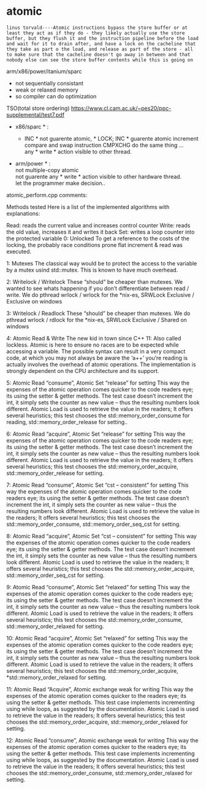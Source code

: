 # atomic


`linus torvald----Atomic instructions bypass the store buffer or at least they act as if they do - they likely actually use the store buffer, but they flush it and the instruction pipeline before the load and wait for it to drain after, and have a lock on the cacheline that they take as part o the load, and release as part of the store - all to make sure that the cacheline doesn't go away in between and that nobody else can see the store buffer contents while this is going on`



arm/x86/power/itanium/sparc    
   - not sequentially consistant  
   - weak or relaxed memory   
   - so compiler can do optimization  


TSO(total store ordering)
   https://www.cl.cam.ac.uk/~pes20/ppc-supplemental/test7.pdf   
   
   * x86/sparc * :   
     * INC * not guarente atomic, * LOCK; INC * guarente atomic increment      
      compare and swap instruction CMPXCHG do the same thing ...   
      any * write * action visible to other thread.     
   
   * arm/power * :        
      not multiple-copy atomic          
      not guarente any * write * action visible to other hardware thread.           
      let the programmer make decision..        


atomic_perform.cpp comments:


Methods tested
Here is a list of the implemented algorithms with explanations:

Read: reads the current value and increases control counter
Write: reads the old value, increases it and writes it back
Set: writes a loop counter into the protected variable
0: Unlocked
To get a reference to the costs of the locking, the probably race conditions prone flat increment & read was executed.

1: Mutexes
The classical way would be to protect the access to the variable by a mutex usind std::mutex. This is known to have much overhead.

2: Writelock / Writelock
These “should” be cheaper than mutexes. We wanted to see whats happening if you don’t differentiate between read / write. We do pthread wrlock / wrlock for the *nix-es, SRWLock Exclusive / Exclusive on windows

3: Writelock / Readlock
These “should” be cheaper than mutexes. We do pthread wrlock / rdlock for the *nix-es, SRWLock Exclusive / Shared on windows

4: Atomic Read & Write
The new kid in town since C++ 11: Also called lockless. Atomic is here to ensure no races are to be expected while accessing a variable. The possible syntax can result in a very compact code, at which you may not always be aware the ‘a++’ you’re reading is actually involves the overhead of atomic operations. The implementation is strongly dependent on the CPU architecture and its support.

5: Atomic Read “consume”, Atomic Set “release” for setting
This way the expenses of the atomic operation comes quicker to the code readers eye; its using the setter & getter methods. The test case doesn’t increment the int, it simply sets the counter as new value – thus the resulting numbers look different. Atomic Load is used to retrieve the value in the readers; It offers several heuristics; this test chooses the std::memory_order_consume for reading, std::memory_order_release for setting..

6: Atomic Read “acquire”, Atomic Set “release” for setting
This way the expenses of the atomic operation comes quicker to the code readers eye; its using the setter & getter methods. The test case doesn’t increment the int, it simply sets the counter as new value – thus the resulting numbers look different. Atomic Load is used to retrieve the value in the readers; It offers several heuristics; this test chooses the std::memory_order_acquire, std::memory_order_release for setting.

7: Atomic Read “consume”, Atomic Set “cst – consistent” for setting
This way the expenses of the atomic operation comes quicker to the code readers eye; its using the setter & getter methods. The test case doesn’t increment the int, it simply sets the counter as new value – thus the resulting numbers look different. Atomic Load is used to retrieve the value in the readers; It offers several heuristics; this test chooses the std::memory_order_consume, std::memory_order_seq_cst for setting.

8: Atomic Read “acquire”, Atomic Set “cst – consistent” for setting
This way the expenses of the atomic operation comes quicker to the code readers eye; its using the setter & getter methods. The test case doesn’t increment the int, it simply sets the counter as new value – thus the resulting numbers look different. Atomic Load is used to retrieve the value in the readers; It offers several heuristics; this test chooses the std::memory_order_acquire, std::memory_order_seq_cst for setting.

9: Atomic Read “consume”, Atomic Set “relaxed” for setting
This way the expenses of the atomic operation comes quicker to the code readers eye; its using the setter & getter methods. The test case doesn’t increment the int, it simply sets the counter as new value – thus the resulting numbers look different. Atomic Load is used to retrieve the value in the readers; It offers several heuristics; this test chooses the std::memory_order_consume, std::memory_order_relaxed for setting.

10: Atomic Read “acquire”, Atomic Set “relaxed” for setting
This way the expenses of the atomic operation comes quicker to the code readers eye; its using the setter & getter methods. The test case doesn’t increment the int, it simply sets the counter as new value – thus the resulting numbers look different. Atomic Load is used to retrieve the value in the readers; It offers several heuristics; this test chooses the std::memory_order_acquire, *std::memory_order_relaxed for setting.

11: Atomic Read “Acquire”, Atomic exchange weak for writing
This way the expenses of the atomic operation comes quicker to the readers eye; its using the setter & getter methods. This test case implements incrementing using while loops, as suggested by the documentation. Atomic Load is used to retrieve the value in the readers; It offers several heuristics; this test chooses the std::memory_order_acquire, std::memory_order_relaxed for setting.

12: Atomic Read “consume”, Atomic exchange weak for writing
This way the expenses of the atomic operation comes quicker to the readers eye; its using the setter & getter methods. This test case implements incrementing using while loops, as suggested by the documentation. Atomic Load is used to retrieve the value in the readers; It offers several heuristics; this test chooses the std::memory_order_consume, std::memory_order_relaxed for setting.
